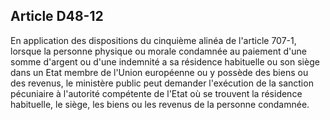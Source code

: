 Article D48-12
----
En application des dispositions du cinquième alinéa de l'article 707-1, lorsque
la personne physique ou morale condamnée au paiement d'une somme d'argent ou
d'une indemnité a sa résidence habituelle ou son siège dans un Etat membre de
l'Union européenne ou y possède des biens ou des revenus, le ministère public
peut demander l'exécution de la sanction pécuniaire à l'autorité compétente de
l'Etat où se trouvent la résidence habituelle, le siège, les biens ou les
revenus de la personne condamnée.

